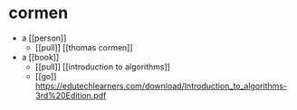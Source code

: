 # cormen

- a [[person]]
  - [[pull]] [[thomas cormen]]
- a [[book]]
  - [[pull]] [[introduction to algorithms]]
  - [[go]] https://edutechlearners.com/download/Introduction_to_algorithms-3rd%20Edition.pdf

